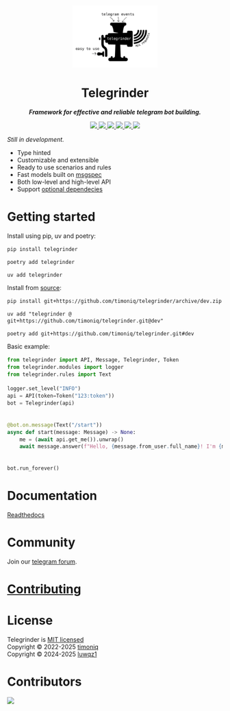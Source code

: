 <p align="center">
  <a href="https://github.com/timoniq/telegrinder">
    <img width="200px" height="145px" alt="Telegrinder" src="https://github.com/timoniq/telegrinder/blob/main/docs/logo.jpg">
  </a>
</p>

</p>
<h1 align="center">
  Telegrinder
</h1>

<p align="center">
    <em><b>Framework for effective and reliable telegram bot building.</b></em>
</p>

<p align="center">
  <a href="https://github.com/timoniq/telegrinder/actions/workflows/push.yml">
    <img src="https://img.shields.io/github/actions/workflow/status/timoniq/telegrinder/push.yml?branch=main&style=flat-square&labelColor=black&label=CI
    ">
  </a>
  <a href="https://github.com/timoniq/telegrinderblob/main/LICENSE">
    <img src="https://img.shields.io/github/license/timoniq/telegrinder.svg?color=lightGreen&labelColor=black">
  </a>
  <a href="https://pypi.org/project/telegrinder/">
    <img src="https://img.shields.io/pypi/v/telegrinder.svg?labelColor=black">
  </a>
  <a href="https://docs.astral.sh/ruff/">
    <img src="https://img.shields.io/badge/linter-Ruff-D7FF64?logo=ruff&logoColor=fff&style=flat-square&labelColor=black">
  </a>
  <a href="https://pypi.org/project/telegrinder/">
    <img src="https://img.shields.io/python/required-version-toml?tomlFilePath=https%3A%2F%2Fraw.githubusercontent.com%2Ftimoniq%2Ftelegrinder%2Frefs%2Fheads%2Fmain%2Fpyproject.toml&style=flat-square&logo=python&logoColor=fff&labelColor=black">
  </a>
  <a href="https://core.telegram.org/bots/api">
    <img src="https://img.shields.io/badge/dynamic/json?url=https%3A%2F%2Fraw.githubusercontent.com%2Ftimoniq%2Ftelegrinder%2Frefs%2Fheads%2Fmain%2Ftypegen%2Fapi_types_version.json&query=%24.version&style=flat-square&logo=telegram&label=API%20types&labelColor=black&color=%23FBCA04">
  </a>
</p>


_Still in development._

* Type hinted
* Customizable and extensible
* Ready to use scenarios and rules
* Fast models built on [msgspec](https://github.com/jcrist/msgspec)
* Both low-level and high-level API
* Support [optional dependecies](https://github.com/timoniq/telegrinder/blob/dev/docs/guide/optional_dependencies.md)


# Getting started

Install using pip, uv and poetry:

```console
pip install telegrinder
```

```console
poetry add telegrinder
```

```console
uv add telegrinder
```

Install from [source](https://github.com/timoniq/telegrinder):

```console
pip install git+https://github.com/timoniq/telegrinder/archive/dev.zip
```

```console
uv add "telegrinder @ git+https://github.com/timoniq/telegrinder.git@dev"
```

```console
poetry add git+https://github.com/timoniq/telegrinder.git#dev
```

Basic example:

```python
from telegrinder import API, Message, Telegrinder, Token
from telegrinder.modules import logger
from telegrinder.rules import Text

logger.set_level("INFO")
api = API(token=Token("123:token"))
bot = Telegrinder(api)


@bot.on.message(Text("/start"))
async def start(message: Message) -> None:
    me = (await api.get_me()).unwrap()
    await message.answer(f"Hello, {message.from_user.full_name}! I'm {me.full_name}.")


bot.run_forever()
```

# Documentation

[Readthedocs](https://telegrinder.readthedocs.io)

# Community

Join our [telegram forum](https://t.me/botoforum).

# [Contributing](https://github.com/timoniq/telegrinder/blob/main/contributing.md)

# License

Telegrinder is [MIT licensed](./LICENSE)\
Copyright © 2022-2025 [timoniq](https://github.com/timoniq)\
Copyright © 2024-2025 [luwqz1](https://github.com/luwqz1)

# Contributors


<a href="https://github.com/timoniq/telegrinder/graphs/contributors">
 <img src="https://contributors-img.web.app/image?repo=timoniq/telegrinder" />
</a>
